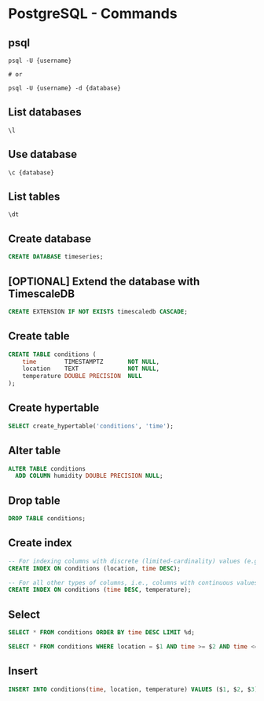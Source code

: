 
# PostgreSQL - Commands

## psql
```
psql -U {username}

# or

psql -U {username} -d {database}
```

## List databases
```
\l
```

## Use database
```
\c {database}
```

## List tables
```
\dt
```

## Create database
```sql
CREATE DATABASE timeseries;
```

## [OPTIONAL] Extend the database with TimescaleDB
```sql
CREATE EXTENSION IF NOT EXISTS timescaledb CASCADE;
```

## Create table
```sql
CREATE TABLE conditions (
    time        TIMESTAMPTZ       NOT NULL,
    location    TEXT              NOT NULL,
    temperature DOUBLE PRECISION  NULL
);
```

## Create hypertable
```sql
SELECT create_hypertable('conditions', 'time');
```

## Alter table
```sql
ALTER TABLE conditions
  ADD COLUMN humidity DOUBLE PRECISION NULL;
```

## Drop table
```sql
DROP TABLE conditions;
```

## Create index
```sql
-- For indexing columns with discrete (limited-cardinality) values (e.g., where you are most likely to use an "equals" or "not equals" comparator) we suggest using an index like this (using our hypertable conditions for the example):
CREATE INDEX ON conditions (location, time DESC);

-- For all other types of columns, i.e., columns with continuous values (e.g., where you are most likely to use a "less than" or "greater than" comparator) the index should be in the form:
CREATE INDEX ON conditions (time DESC, temperature);
```

## Select
```sql
SELECT * FROM conditions ORDER BY time DESC LIMIT %d;

SELECT * FROM conditions WHERE location = $1 AND time >= $2 AND time <= $3 ORDER BY time DESC LIMIT %d;
```

## Insert
```sql
INSERT INTO conditions(time, location, temperature) VALUES ($1, $2, $3);
```
